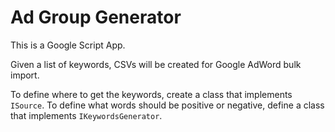 # Ad Group Generator

This is a Google Script App.

Given a list of keywords, CSVs will be created for Google AdWord bulk import.

To define where to get the keywords, create a class that implements `ISource`.
To define what words should be positive or negative, define a class that implements `IKeywordsGenerator`.
